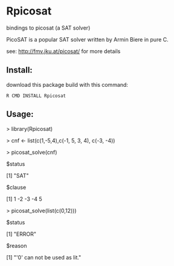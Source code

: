 # Rpicosat

bindings to picosat (a SAT solver)

PicoSAT is a popular SAT solver written by Armin Biere in pure C.

see: http://fmv.jku.at/picosat/ for more details

## Install:
download this package build with this command:

 	R CMD INSTALL Rpicosat

## Usage:
  
  \> library(Rpicosat)
  
  \> cnf <- list(c(1,-5,4),c(-1, 5, 3, 4), c(-3, -4))
  
  
  \> picosat_solve(cnf)
  
  $status
  
  [1] "SAT"


  $clause
  
  [1]  1 -2 -3 -4  5

  
  \> picosat_solve(list(c(0,12)))
  
  $status
  
  [1] "ERROR"
  
  
  $reason
  
  [1] "'0' can not be used as lit."
